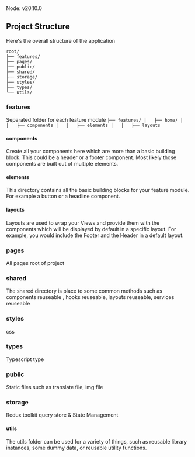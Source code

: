 ###
Node: v20.10.0


## Project Structure

Here's the overall structure of the application

```
root/
├── features/
├── pages/
├── public/
├── shared/
├── storage/
├── styles/
├── types/
└── utils/

```

### features
Separated folder for each feature module
    ```
    ├── features/
    │   ├── home/
    │   │   ├── components
    │   │   ├── elements
    │   │   ├── layouts
    ```
  #### components
  Create all your components here which are more than a basic building block. This could be a header or a footer component. Most likely those components are built out of multiple elements.

  #### elements
  This directory contains all the basic building blocks for your feature module. For example a button or a headline component.

  #### layouts
  Layouts are used to wrap your Views and provide them with the components which will be displayed by default in a specific layout. For example, you would include the Footer and the Header in a default layout.




### pages
All pages root of project

### shared
The shared directory is place to some common methods such as components reuseable , hooks reuseable, layouts reuseable, services reuseable

### styles
css

### types
Typescript type

### public 
Static files such as translate file, img file

### storage 
Redux toolkit query store & State Management

#### utils
The utils folder can be used for a variety of things, such as reusable library instances, some dummy data, or reusable utility functions.